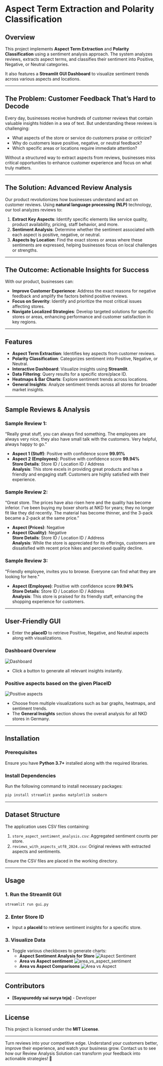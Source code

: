 # Aspect Term Extraction and Polarity Classification

## Overview
This project implements **Aspect Term Extraction** and **Polarity Classification** using a sentiment analysis approach. The system analyzes reviews, extracts aspect terms, and classifies their sentiment into Positive, Negative, or Neutral categories.

It also features a **Streamlit GUI Dashboard** to visualize sentiment trends across various aspects and locations.

---

## The Problem: Customer Feedback That’s Hard to Decode

Every day, businesses receive hundreds of customer reviews that contain valuable insights hidden in a sea of text. But understanding these reviews is challenging:

- What aspects of the store or service do customers praise or criticize?  
- Why do customers leave positive, negative, or neutral feedback?  
- Which specific areas or locations require immediate attention?  

Without a structured way to extract aspects from reviews, businesses miss critical opportunities to enhance customer experience and focus on what truly matters.

---

## The Solution: Advanced Review Analysis

Our product revolutionizes how businesses understand and act on customer reviews. Using **natural language processing (NLP)** technology, our tool analyzes reviews to:

1. **Extract Key Aspects**: Identify specific elements like service quality, product availability, pricing, staff behavior, and more.  
2. **Sentiment Analysis**: Determine whether the sentiment associated with each aspect is positive, negative, or neutral.  
3. **Aspects by Location**: Find the exact stores or areas where these sentiments are expressed, helping businesses focus on local challenges or strengths.

---

## The Outcome: Actionable Insights for Success

With our product, businesses can:

- **Improve Customer Experience**: Address the exact reasons for negative feedback and amplify the factors behind positive reviews.  
- **Focus on Severity**: Identify and prioritize the most critical issues affecting stores.  
- **Navigate Localized Strategies**: Develop targeted solutions for specific stores or areas, enhancing performance and customer satisfaction in key regions.

---

## Features
- **Aspect Term Extraction**: Identifies key aspects from customer reviews.
- **Polarity Classification**: Categorizes sentiment into Positive, Negative, or Neutral.
- **Interactive Dashboard**: Visualize insights using **Streamlit**.
- **Data Filtering**: Query results for a specific store/place ID.
- **Heatmaps & Bar Charts**: Explore sentiment trends across locations.
- **General Insights**: Analyze sentiment trends across all stores for broader market insights.

---

## Sample Reviews & Analysis

### Sample Review 1:
“Really great stuff, you can always find something. The employees are always very nice, they also have small talk with the customers. Very helpful, always happy to go.”  
- **Aspect 1 (Stuff)**: Positive with confidence score **99.91%**  
- **Aspect 2 (Employees)**: Positive with confidence score **99.94%**  
**Store Details**: Store ID / Location ID / Address  
**Analysis**: This store excels in providing great products and has a friendly and engaging staff. Customers are highly satisfied with their experience.

### Sample Review 2:
“Great store. The prices have also risen here and the quality has become inferior. I've been buying my boxer shorts at NKD for years; they no longer fit like they did recently. The material has become thinner, and the 3-pack became a 2-pack at the same price.”  
- **Aspect (Prices)**: Negative  
- **Aspect (Quality)**: Negative  
**Store Details**: Store ID / Location ID / Address  
**Analysis**: While the store is appreciated for its offerings, customers are dissatisfied with recent price hikes and perceived quality decline.

### Sample Review 3:
"Friendly employee, invites you to browse. Everyone can find what they are looking for here."
- **Aspect (Employee)**: Positive with confidence score **99.94%**  
**Store Details**: Store ID / Location ID / Address  
**Analysis**: This store is praised for its friendly staff, enhancing the shopping experience for customers.

---

## User-Friendly GUI
- Enter the **placeID** to retrieve Positive, Negative, and Neutral aspects along with visualizations.
### Dashboard Overview
![Dashboard](overall_dashboard.png)
- Click a button to generate all relevant insights instantly.
### Positive aspects based on the given PlaceID
![Positive aspects](positive_aspects.png)
- Choose from multiple visualizations such as bar graphs, heatmaps, and sentiment trends.
- The **General Insights** section shows the overall analysis for all NKD stores in Germany.

---

## Installation
### Prerequisites
Ensure you have **Python 3.7+** installed along with the required libraries.

### Install Dependencies
Run the following command to install necessary packages:
```bash
pip install streamlit pandas matplotlib seaborn
```

---

## Dataset Structure
The application uses CSV files containing:
1. `store_aspect_sentiment_analysis.csv`: Aggregated sentiment counts per store.
2. `reviews_with_aspects_utf8_2024.csv`: Original reviews with extracted aspects and sentiments.

Ensure the CSV files are placed in the working directory.

---

## Usage
### 1. Run the Streamlit GUI
```bash
streamlit run gui.py
```

### 2. Enter Store ID
- Input a **placeId** to retrieve sentiment insights for a specific store.

### 3. Visualize Data
- Toggle various checkboxes to generate charts:
  - **Aspect Sentiment Analysis for Store**
    ![Aspect Sentiment](aspect_vs_sentiment.png)
  - **Area vs Aspect sentiment**
    ![area_vs_aspect_sentiment](area_vs_aspect_sentiment.png)
  - **Area vs Aspect Comparisons**
    ![Area vs Aspect](area_vs_aspect.png)
    
---

## Contributors
- **[Sayapureddy sai surya teja]** - Developer

---

## License
This project is licensed under the **MIT License**.

---


Turn reviews into your competitive edge. Understand your customers better, improve their experience, and watch your business grow. Contact us to see how our Review Analysis Solution can transform your feedback into actionable strategies! 🚀


